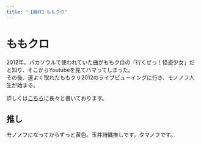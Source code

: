 ```yaml
---
title: "【趣味】ももクロ"
---
```


ももクロ
========

2012年。バカソウルで使われていた曲がももクロの「行くぜっ！怪盗少女」だと知り、そこからYoutubeを見てハマってしまった。  
その後、運よく取れたももクリ2012のライブビューイングに行き、モノノフ人生が始まる。

詳しくは[こちら](https://note.mu/myamyu_tamago/n/nbeffeb41a04b)に長々と書いております。

推し
-------

モノノフになってからずっと黄色。玉井詩織推しです。タマノフです。
